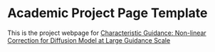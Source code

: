 # Academic Project Page Template
This is the project webpage for [Characteristic Guidance: Non-linear Correction for Diffusion Model at Large Guidance Scale](https://scraed.github.io/CharacteristicGuidance/)
